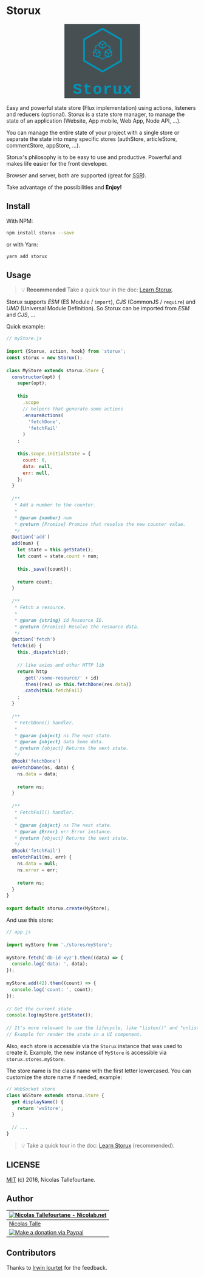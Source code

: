 # Storux

<div align="center">
  <img with="120" alt="Storux" src="/doc/assets/img/storux.png" />
</div>

Easy and powerful state store (Flux implementation) using actions, listeners and reducers (optional).
Storux is a state store manager, to manage the state of an application (Website, App mobile, Web App, Node API, ...).

You can manage the entire state of your project with a single store
or separate the state into many specific stores (authStore, articleStore, commentStore, appStore, ...).

Storux's philosophy is to be easy to use and productive. Powerful and makes life easier for the front developer.

Browser and server, both are supported (great for <abbr title="Server Side Rendering">SSR</abbr>).

Take advantage of the possibilities and __Enjoy!__

## Install

With NPM:

```sh
npm install storux --save
```

or with Yarn:

```sh
yarn add storux
```

## Usage

> 💡 __Recommended__
> Take a quick tour in the doc: [Learn Storux](/doc).

Storux supports _ESM_ (ES Module / `import`), _CJS_ (CommonJS / `require`) and _UMD_ (Universal Module Definition).
So Storux can be imported from _ESM_ and _CJS_, ...

Quick example:

```js
// myStore.js

import {Storux, action, hook} from 'storux';
const storux = new Storux();

class MyStore extends storux.Store {
  constructor(opt) {
    super(opt);

    this
      .scope
      // helpers that generate some actions
      .ensureActions(
        'fetchDone',
        'fetchFail'
      )
    ;

    this.scope.initialState = {
      count: 0,
      data: null,
      err: null,
    };
  }

  /**
   * Add a number to the counter.
   *
   * @param {number} num
   * @return {Promise} Promise that resolve the new counter value.
   */
  @action('add')
  add(num) {
    let state = this.getState();
    let count = state.count + num;

    this._save({count});

    return count;
  }

  /**
   * Fetch a resource.
   *
   * @param {string} id Resource ID.
   * @return {Promise} Resolve the resource data.
   */
  @action('fetch')
  fetch(id) {
    this._dispatch(id);

    // like axios and other HTTP lib
    return http
      .get('/some-resource/' + id)
      .then((res) => this.fetchDone(res.data))
      .catch(this.fetchFail)
    ;
  }

  /**
   * FetchDone() handler.
   *
   * @param {object} ns The next state.
   * @param {object} data Some data.
   * @return {object} Returns the next state.
   */
  @hook('fetchDone')
  onFetchDone(ns, data) {
    ns.data = data;

    return ns;
  }

  /**
   * FetchFail() handler.
   *
   * @param {object} ns The next state.
   * @param {Error} err Error instance.
   * @return {object} Returns the next state.
   */
  @hook('fetchFail')
  onFetchFail(ns, err) {
    ns.data = null;
    ns.error = err;

    return ns;
  }
}

export default storux.create(MyStore);
```

And use this store:

```js
// app.js

import myStore from './stores/myStore';

myStore.fetch('db-id-xyz').then((data) => {
  console.log('data: ', data);
});

myStore.add(42).then((count) => {
  console.log('count: ', count);
});

// Get the current state
console.log(myStore.getState());

// It's more relevant to use the lifecycle, like "listen()" and "unlisten()".
// Example for render the state in a UI component.
```

Also, each store is accessible via the `Storux` instance that was used to create it.
Example, the new instance of `MyStore` is accessible via `storux.stores.myStore`.

The store name is the class name with the first letter lowercased.
You can customize the store name if needed, example:

```js
// WebSocket store
class WSStore extends storux.Store {
  get displayName() {
    return 'wsStore';
  }

  // ...
}
```

> 💡 Take a quick tour in the doc: [Learn Storux](doc) (recommended).

## LICENSE

[MIT](https://github.com/Nicolab/storux/blob/master/LICENSE) (c) 2016, Nicolas Tallefourtane.

## Author

| [![Nicolas Tallefourtane - Nicolab.net](https://www.gravatar.com/avatar/d7dd0f4769f3aa48a3ecb308f0b457fc?s=64)](https://nicolab.net) |
|---|
| [Nicolas Talle](https://nicolab.net) |
| [![Make a donation via Paypal](https://www.paypalobjects.com/en_US/i/btn/btn_donate_SM.gif)](https://www.paypal.com/cgi-bin/webscr?cmd=_s-xclick&hosted_button_id=PGRH4ZXP36GUC) |

## Contributors

Thanks to [Irwin lourtet](https://github.com/ilourt) for the feedback.
